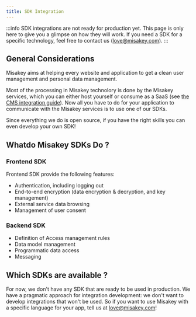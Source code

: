 ```yaml
---
title: SDK Integration
---
```


:::info
SDK integrations are not ready for production yet. This page is only here to give you a glimpse on how they will work.
If you need a SDK for a specific technology, feel free to contact us ([love@misakey.com](mailto:love@misakey.com)).
:::

## General Considerations

Misakey aims at helping every website and application to get a clean user management and personal data management.

Most of the processing in Misakey technolory is done by the Misakey services, which you can either host yourself or consume as a SaaS (see [the CMS integration guide](/guides/cms-integration.md)). Now all you have to do for your application to communicate with the Misakey services is to use one of our SDKs.

Since everything we do is open source, if you have the right skills you can even develop your own SDK!


## Whatdo Misakey SDKs Do ?

### Frontend SDK

Frontend SDK provide the following features:
- Authentication, including logging out
- End-to-end encryption (data encryption & decryption, and key management)
- External service data browsing
- Management of user consent

### Backend SDK

- Definition of Access management rules
- Data model management
- Programmatic data access 
- Messaging 

## Which SDKs are available ?

For now, we don't have any SDK that are ready to be used in production. We have a pragmatic approach for integration development: we don't want to develop integrations that won't be used. So if you want to use Misakey with a specific language for your app, tell us at [love@misakey.com](mailto:love@misakey.com)!

